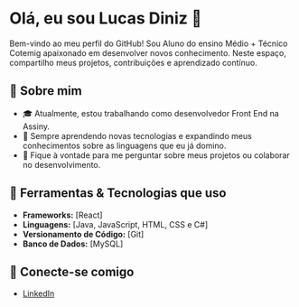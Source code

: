 # Olá, eu sou Lucas Diniz 👋

Bem-vindo ao meu perfil do GitHub! Sou Aluno do ensino Médio + Técnico Cotemig apaixonado em desenvolver novos conhecimento. Neste espaço, compartilho meus projetos, contribuições e aprendizado contínuo.

## 🚀 Sobre mim

- 🎓 Atualmente, estou trabalhando como desenvolvedor Front End na Assiny.
- 🌱 Sempre aprendendo novas tecnologias e expandindo meus conhecimentos sobre as linguagens que eu já domino.
- 💬 Fique à vontade para me perguntar sobre meus projetos ou colaborar no desenvolvimento.

## 🔧 Ferramentas & Tecnologias que uso

- **Frameworks:** [React]
- **Linguagens:** [Java, JavaScript, HTML, CSS e C#]
- **Versionamento de Código:** [Git]
- **Banco de Dados:** [MySQL]

## 🔗 Conecte-se comigo

- [LinkedIn](https://www.linkedin.com/in/lucas-diniz-b1a975279/)

